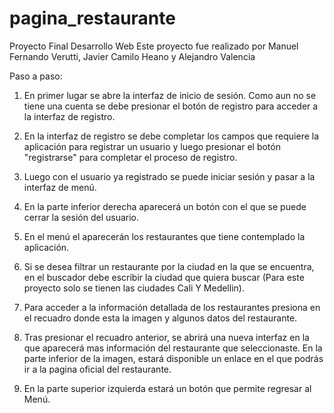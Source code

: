 # pagina_restaurante
 Proyecto Final Desarrollo Web
Este proyecto fue realizado por Manuel Fernando Verutti, Javier Camilo Heano y Alejandro Valencia 

Paso a paso: 
1) En primer lugar se abre la interfaz de inicio de sesión. Como aun no se tiene una cuenta se debe presionar el botón de registro para acceder a la interfaz de registro.

2) En la interfaz de registro se debe completar los campos que requiere la aplicación para registrar un usuario y luego presionar el botón "registrarse" para completar el proceso de registro.

3) Luego con el usuario ya registrado se puede iniciar sesión y pasar a la interfaz de menú. 

4) En la parte inferior derecha aparecerá un botón con el que se puede cerrar la sesión del usuario.

5) En el menú el aparecerán los restaurantes que tiene contemplado la aplicación.

6) Si se desea filtrar un restaurante por la ciudad en la que se encuentra, en el buscador debe escribir la ciudad que quiera buscar (Para este proyecto solo se tienen las ciudades Cali Y Medellin).

7) Para acceder a la información detallada de los restaurantes presiona en el recuadro donde esta la imagen y algunos datos del restaurante.

8) Tras presionar el recuadro anterior, se abrirá una nueva interfaz en la que aparecerá mas información del restaurante que seleccionaste. En la parte inferior de la imagen, estará disponible un enlace en el que podrás ir a la pagina oficial del restaurante.

9) En la parte superior izquierda estará un botón que permite regresar al Menú.


